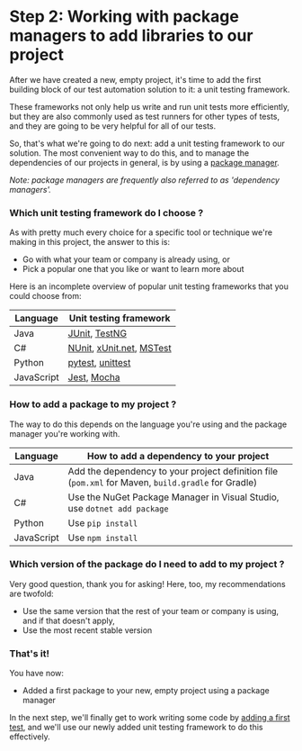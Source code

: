 # Step 2: Working with package managers to add libraries to our project

After we have created a new, empty project, it's time to add the first building block of our test automation solution to it: a unit testing framework.

These frameworks not only help us write and run unit tests more efficiently, but they are also commonly used as test runners for other types of tests, and they are going to be very helpful for all of our tests.

So, that's what we're going to do next: add a unit testing framework to our solution. The most convenient way to do this, and to manage the dependencies of our projects in general, is by using a [package manager](00-setting-up-your-local-development-environment.md#configuring-a-package-manager-for-your-development-environment).

_Note: package managers are frequently also referred to as 'dependency managers'._

### Which unit testing framework do I choose ?

As with pretty much every choice for a specific tool or technique we're making in this project, the answer to this is:

* Go with what your team or company is already using, or
* Pick a popular one that you like or want to learn more about

Here is an incomplete overview of popular unit testing frameworks that you could choose from:

| Language | Unit testing framework |
| -------- | ---------------------- |
| Java | [JUnit](https://junit.org), [TestNG](https://testng.org/) |
| C# | [NUnit](https://nunit.org/), [xUnit.net](https://xunit.net/), [MSTest](https://learn.microsoft.com/en-us/dotnet/core/testing/unit-testing-with-mstest) |
| Python | [pytest](https://docs.pytest.org/), [unittest](https://docs.python.org/3/library/unittest.html) |
| JavaScript | [Jest](https://jestjs.io/), [Mocha](https://mochajs.org/) |

### How to add a package to my project ?

The way to do this depends on the language you're using and the package manager you're working with.

| Language | How to add a dependency to your project |
| -------- | --------------------------------------- |
| Java | Add the dependency to your project definition file (`pom.xml` for Maven, `build.gradle` for Gradle) |
| C# | Use the NuGet Package Manager in Visual Studio, use `dotnet add package` |
| Python | Use `pip install` |
| JavaScript | Use `npm install` |

### Which version of the package do I need to add to my project ?

Very good question, thank you for asking! Here, too, my recommendations are twofold:

* Use the same version that the rest of your team or company is using, and if that doesn't apply,
* Use the most recent stable version

### That's it!

You have now:

* Added a first package to your new, empty project using a package manager

In the next step, we'll finally get to work writing some code by [adding a first test](03-writing-and-running-a-first-test.md), and we'll use our newly added unit testing framework to do this effectively.